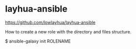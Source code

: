 # layhua-ansible

https://github.com/lowlayhua/layhua-ansible

How to create a new role with the directory and files structure.

$ ansible-galaxy init ROLENAME
